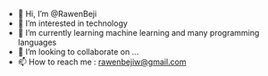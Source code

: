 - 👋 Hi, I’m @RawenBeji
- 👀 I’m interested in technology
- 🌱 I’m currently learning machine learning and many programming languages 
- 💞️ I’m looking to collaborate on ...
- 📫 How to reach me : rawenbejiw@gmail.com

<!---
Rowena/RawenB is a ✨ special ✨ repository because its `README.md` (this file) appears on your GitHub profile.
You can click the Preview link to take a look at your changes.
--->
